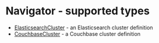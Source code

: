 # Navigator - supported types

* [ElasticsearchCluster](elasticsearch-cluster.md) - an Elasticsearch cluster definition
* [CouchbaseCluster](couchbase-cluster.md) - a Couchbase cluster definition
